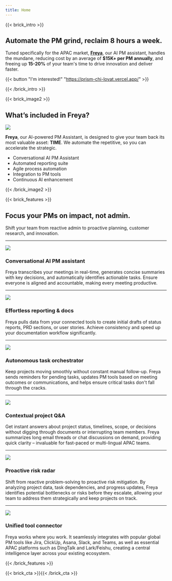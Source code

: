 ```yaml
---
title: Home
---
```


{{< brick_intro >}}

## Automate the PM grind, reclaim 8 hours a week.

Tuned specifically for the APAC market, [**Freya**](/about/), our AI PM assistant, handles the mundane, reducing cost by an average of **$15K+ per PM annually**, and freeing up **15-20%** of your team's time to drive innovation and deliver faster.

{{< button "I'm interested!" "https://prism-chi-lovat.vercel.app/" >}}

{{< /brick_intro >}}

{{< brick_image2 >}}

## What’s included in Freya?

![](/uploads/vortex-intro-03.png)

**Freya**, our AI-powered PM Assistant, is designed to give your team back its most valuable asset: **TIME**. We automate the repetitive, so you can accelerate the strategic.

- Conversational AI PM Assistant
- Automated reporting suite
- Agile process automation
- Integration to PM tools
- Continuous AI enhancement

{{< /brick_image2 >}}

<!-- {{< brick_image >}} -->

<!-- ## What bricks are available? -->

<!-- ![](/uploads/illustrations/cuate/version-control.svg) -->

<!-- We aim to provide the following bricks: intro, title, image, cta, contact, team, testimonials, about, pricing, products, product, usps, stats, gallery, quote, faqs, brands, video, blogs, post, related.  -->

<!-- We are constantly adding bricks and shortcodes to this theme. Are you missing a brick or a shortcode? [Let us know](/contact/)! We will build it for you! -->

<!-- {{< /brick_image >}} -->
<!-- {{< brick_reviews >}}{{< /brick_reviews >}} -->

{{< brick_features >}}

## Focus your PMs on impact, not admin.

Shift your team from reactive admin to proactive planning, customer research, and innovation.

---

![](/img/icons/material-symbols/200/rounded/auto_fix.svg)
### Conversational AI PM assistant

Freya transcribes your meetings in real-time, generates concise summaries with key decisions, and automatically identifies actionable tasks. Ensure everyone is aligned and accountable, making every meeting productive.

---

![](/img/icons/material-symbols/200/rounded/performance_max.svg)
### Effortless reporting & docs

Freya pulls data from your connected tools to create initial drafts of status reports, PRD sections, or user stories. Achieve consistency and speed up your documentation workflow significantly.

---

![](/img/icons/material-symbols/200/rounded/timer.svg)
### Autonomous task orchestrator

Keep projects moving smoothly without constant manual follow-up. Freya sends reminders for pending tasks, updates PM tools based on meeting outcomes or communications, and helps ensure critical tasks don't fall through the cracks.

---

![](/img/icons/material-symbols/200/rounded/devices.svg)
### Contextual project Q&A

Get instant answers about project status, timelines, scope, or decisions without digging through documents or interrupting team members. Freya summarizes long email threads or chat discussions on demand, providing quick clarity – invaluable for fast-paced or multi-lingual APAC teams.

---

![](/img/icons/material-symbols/200/rounded/design_services.svg)
### Proactive risk radar

Shift from reactive problem-solving to proactive risk mitigation. By analyzing project data, task dependencies, and progress updates, Freya identifies potential bottlenecks or risks before they escalate, allowing your team to address them strategically and keep projects on track.

---

![](/img/icons/material-symbols/200/rounded/auto_awesome_mosaic.svg)
### Unified tool connector

Freya works where you work. It seamlessly integrates with popular global PM tools like Jira, ClickUp, Asana, Slack, and Teams, as well as essential APAC platforms such as DingTalk and Lark/Feishu, creating a central intelligence layer across your existing ecosystem.

{{< /brick_features >}}

{{< brick_cta >}}{{< /brick_cta >}}
